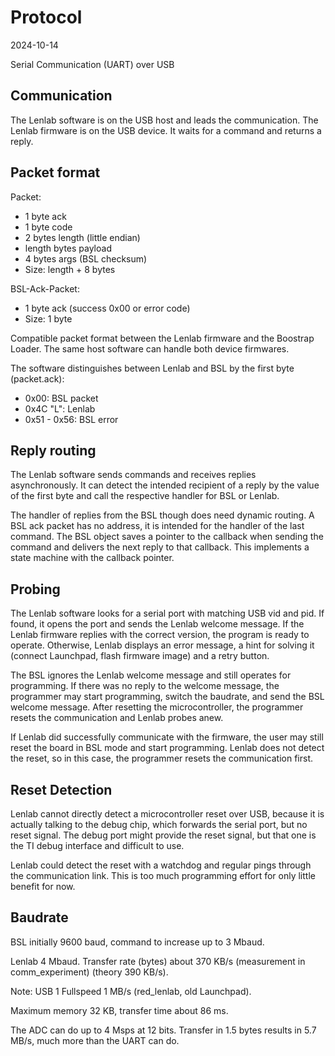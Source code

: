 # Protocol

2024-10-14

Serial Communication (UART) over USB

## Communication

The Lenlab software is on the USB host and leads the communication.
The Lenlab firmware is on the USB device. It waits for a command and returns a reply.

## Packet format

Packet:

- 1 byte ack
- 1 byte code
- 2 bytes length (little endian)
- length bytes payload
- 4 bytes args (BSL checksum)
- Size: length + 8 bytes

BSL-Ack-Packet:

- 1 byte ack (success 0x00 or error code)
- Size: 1 byte

Compatible packet format between the Lenlab firmware and the Boostrap Loader. The same
host software can handle both device firmwares.

The software distinguishes between Lenlab and BSL by the first byte (packet.ack):

- 0x00: BSL packet
- 0x4C "L": Lenlab
- 0x51 - 0x56: BSL error 

## Reply routing

The Lenlab software sends commands and receives replies asynchronously. It can detect the intended recipient
of a reply by the value of the first byte and call the respective handler for BSL or Lenlab.

The handler of replies from the BSL though does need dynamic routing. A BSL ack packet has no address,
it is intended for the handler of the last command. The BSL object saves a pointer to the callback when sending the
command and delivers the next reply to that callback. This implements a state machine with the callback pointer.

## Probing

The Lenlab software looks for a serial port with matching USB vid and pid. If found, it opens the port and sends
the Lenlab welcome message. If the Lenlab firmware replies with the correct version, the program is ready to operate.
Otherwise, Lenlab displays an error message, a hint for solving it (connect Launchpad, flash firmware image)
and a retry button.

The BSL ignores the Lenlab welcome message and still operates for programming.
If there was no reply to the welcome message, the programmer may start programming, switch the baudrate,
and send the BSL welcome message. After resetting the microcontroller, the programmer resets the communication
and Lenlab probes anew.

If Lenlab did successfully communicate with the firmware, the user may still reset the board in BSL mode and
start programming. Lenlab does not detect the reset, so in this case, the programmer resets the communication first.

## Reset Detection

Lenlab cannot directly detect a microcontroller reset over USB, because it is actually talking to the debug chip,
which forwards the serial port, but no reset signal. The debug port might provide the reset signal,
but that one is the TI debug interface and difficult to use.

Lenlab could detect the reset with a watchdog and regular pings through the communication link.
This is too much programming effort for only little benefit for now.

## Baudrate

BSL initially 9600 baud, command to increase up to 3 Mbaud.

Lenlab 4 Mbaud. Transfer rate (bytes) about 370 KB/s (measurement in comm_experiment) (theory 390 KB/s).

Note: USB 1 Fullspeed 1 MB/s (red_lenlab, old Launchpad).

Maximum memory 32 KB, transfer time about 86 ms.

The ADC can do up to 4 Msps at 12 bits. Transfer in 1.5 bytes results in 5.7 MB/s, much more than the UART can do.
